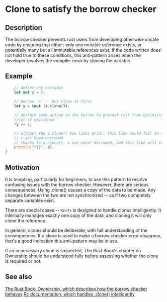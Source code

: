# Clone to satisfy the borrow checker

## Description

The borrow checker prevents rust users from developing otherwise unsafe code by
ensuring that either: only one mutable reference exists, or potentially many but
all immutable references exist. If the code written does not hold true to these 
conditions, this anti-pattern arises when the developer resolves the compiler
error by cloning the variable.


## Example

```rust fn main() {
    // define any variable
    let mut x = 5;
    
    // Borrow `x` -- but clone it first
    let y = &mut (x.clone()); 

    // perform some action on the borrow to prevent rust from optimizing this
    //out of existence
    *y += 1;

    // without the x.clone() two lines prior, this line would fail on compile as
    // x has been borrowed
    // thanks to x.clone(), x was never borrowed, and this line will run.
    println!("{}", x);
}
```


## Motivation

It is tempting, particularly for beginners, to use this pattern to resolve
confusing issues with the borrow checker. However, there are serious
consequences. Using .clone() causes a copy of the data to be made. Any changes
between the two are not synchronized -- as if two completely separate variables
exist.

There are special cases -- `Rc<T>` is designed to handle clones intelligently.
It internally manages exactly one copy of the data, and cloning it will only
clone the reference.

In general, clones should be deliberate, with full understanding of the
consequences. If a clone is used to make a borrow checker error disappear,
that's a good indication this anti-pattern may be in use.

If an unnecessary clone is suspected, The Rust Book's chapter on Ownership
should be understood fully before assessing whether the clone is required or not.


## See also

[The Rust Book: Ownership, which describes how the borrow checker behaves](https://doc.rust-lang.org/book/ownership.html)
[Rc<T> documentation, which handles .clone() intelligently](http://doc.rust-lang.org/std/rc/)
